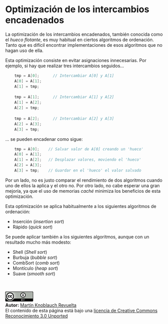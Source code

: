 # Optimización de los intercambios encadenados

La optimización de los intercambios encadenados, también conocida como el _hueco flotante_, es muy habitual en ciertos algoritmos de ordenación. Tanto que es difícil encontrar implementaciones de esos algoritmos que no hagan uso de ella.

Esta optimización consiste en evitar asignaciones innecesarias. Por ejemplo, si hay que realizar tres intercambios seguidos...

```C
    tmp = A[0];      // Intercambiar A[0] y A[1]
    A[0] = A[1];
    A[1] = tmp;
    
    tmp = A[1];      // Intercambiar A[1] y A[2]
    A[1] = A[2];
    A[2] = tmp;

    tmp = A[2];      // Intercambiar A[2] y A[3]
    A[2] = A[3];
    A[3] = tmp;
```

... se pueden encadenar como sigue:

```C
    tmp = A[0];    // Salvar valor de A[0] creando un 'hueco'
    A[0] = A[1];
    A[1] = A[2];   // Desplazar valores, moviendo el 'hueco'
    A[2] = A[3];
    A[3] = tmp;    // Guardar en el 'hueco' el valor salvado
```

Por un lado, no es justo comparar el rendimiento de dos algoritmos cuando uno de ellos la aplica y el otro no. Por otro lado, no cabe esperar una gran mejoría, ya que el uso de memorias _caché_ minimiza los beneficios de esta optimización.

Esta optimización se aplica habitualmente a los siguientes algoritmos de ordenación:

   + Inserción (_insertion sort_)
   + Rápido (_quick sort_)

Se puede aplicar también a los siguientes algoritmos, aunque con un resultado mucho más modesto:

   + Shell (_Shell sort_)
   + Burbuja (_bubble sort_)
   + CombSort (_comb sort_)
   + Montículo (_heap sort_)
   + Suave (_smooth sort_)


<br><br>
<a href='../LICENSE'><img src='../img/cc_by_88x31.png' alt='Creative Commons License' /></a><br>
**Autor:** [Martín Knoblauch Revuelta](http://www.mkrevuelta.com/es/acerca-de-mi/)<br>
El contenido de esta página está bajo una [licencia de Creative Commons Reconocimiento 3.0 Unported](../LICENSE)</a>

